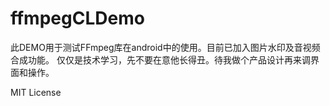 # ffmpegCLDemo
此DEMO用于测试FFmpeg库在android中的使用。目前已加入图片水印及音视频合成功能。
仅仅是技术学习，先不要在意他长得丑。待我做个产品设计再来调界面和操作。

MIT License
